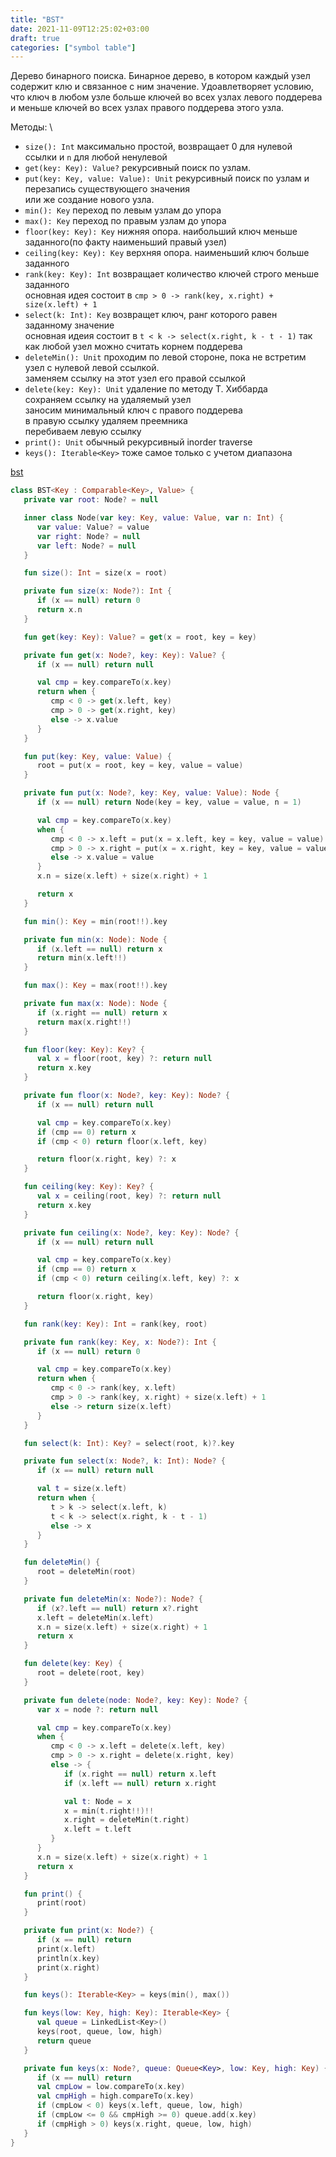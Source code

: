 ```yaml
---
title: "BST"
date: 2021-11-09T12:25:02+03:00
draft: true
categories: ["symbol table"]
---
```


Дерево бинарного поиска.
Бинарное дерево, в котором каждый узел содержит клю и связанное с ним значение.
Удоавлетворяет условию, что ключ в любом узле больше ключей во всех узлах левого поддерева \
и меньше ключей во всех узлах правого поддерева этого узла.

Методы: \
- `size(): Int` максимально простой, возвращает 0 для нулевой ссылки и `n` для любой ненулевой
- `get(key: Key): Value?` рекурсивный поиск по узлам.
- `put(key: Key, value: Value): Unit` рекурсивный поиск по узлам и перезапись существующего значения \
   или же создание нового узла.
- `min(): Key` переход по левым узлам до упора
- `max(): Key` переход по правым узлам до упора
- `floor(key: Key): Key` нижняя опора. наибольший ключ меньше заданного(по факту наименьший правый узел)
- `ceiling(key: Key): Key` верхняя опора. наименьший ключ больше заданного
- `rank(key: Key): Int` возвращает количество ключей строго меньше заданного \
   основная идея состоит в `cmp > 0 -> rank(key, x.right) + size(x.left) + 1` 
- `select(k: Int): Key` возвращет ключ, ранг которого равен заданному значение \
   основная идеия состоит в `t < k -> select(x.right, k - t - 1)` так как любой узел можно считать корнем поддерева
- `deleteMin(): Unit` проходим по левой стороне, пока не встретим узел с нулевой левой ссылкой. \
   заменяем ссылку на этот узел его правой ссылкой
- `delete(key: Key): Unit` удаление по методу Т. Хиббарда \
   сохраняем ссылку на удаляемый узел \
   заносим минимальный ключ с правого поддерева \
   в правую ссылку удаляем преемника \
   перебиваем левую ссылку
- `print(): Unit` обычный рекурсивный inorder traverse
- `keys(): Iterable<Key>` тоже самое только с учетом диапазона

[bst](https://github.com/solairerove/algs4-leprosorium/blob/master/src/main/kotlin/com/github/solairerove/algs4/leprosorium/symbol_table/BST.kt)

```kotlin
class BST<Key : Comparable<Key>, Value> {
   private var root: Node? = null

   inner class Node(var key: Key, value: Value, var n: Int) {
      var value: Value? = value
      var right: Node? = null
      var left: Node? = null
   }

   fun size(): Int = size(x = root)

   private fun size(x: Node?): Int {
      if (x == null) return 0
      return x.n
   }

   fun get(key: Key): Value? = get(x = root, key = key)

   private fun get(x: Node?, key: Key): Value? {
      if (x == null) return null

      val cmp = key.compareTo(x.key)
      return when {
         cmp < 0 -> get(x.left, key)
         cmp > 0 -> get(x.right, key)
         else -> x.value
      }
   }

   fun put(key: Key, value: Value) {
      root = put(x = root, key = key, value = value)
   }

   private fun put(x: Node?, key: Key, value: Value): Node {
      if (x == null) return Node(key = key, value = value, n = 1)

      val cmp = key.compareTo(x.key)
      when {
         cmp < 0 -> x.left = put(x = x.left, key = key, value = value)
         cmp > 0 -> x.right = put(x = x.right, key = key, value = value)
         else -> x.value = value
      }
      x.n = size(x.left) + size(x.right) + 1

      return x
   }

   fun min(): Key = min(root!!).key

   private fun min(x: Node): Node {
      if (x.left == null) return x
      return min(x.left!!)
   }

   fun max(): Key = max(root!!).key

   private fun max(x: Node): Node {
      if (x.right == null) return x
      return max(x.right!!)
   }

   fun floor(key: Key): Key? {
      val x = floor(root, key) ?: return null
      return x.key
   }

   private fun floor(x: Node?, key: Key): Node? {
      if (x == null) return null

      val cmp = key.compareTo(x.key)
      if (cmp == 0) return x
      if (cmp < 0) return floor(x.left, key)

      return floor(x.right, key) ?: x
   }

   fun ceiling(key: Key): Key? {
      val x = ceiling(root, key) ?: return null
      return x.key
   }

   private fun ceiling(x: Node?, key: Key): Node? {
      if (x == null) return null

      val cmp = key.compareTo(x.key)
      if (cmp == 0) return x
      if (cmp < 0) return ceiling(x.left, key) ?: x

      return floor(x.right, key)
   }

   fun rank(key: Key): Int = rank(key, root)

   private fun rank(key: Key, x: Node?): Int {
      if (x == null) return 0

      val cmp = key.compareTo(x.key)
      return when {
         cmp < 0 -> rank(key, x.left)
         cmp > 0 -> rank(key, x.right) + size(x.left) + 1
         else -> return size(x.left)
      }
   }

   fun select(k: Int): Key? = select(root, k)?.key

   private fun select(x: Node?, k: Int): Node? {
      if (x == null) return null

      val t = size(x.left)
      return when {
         t > k -> select(x.left, k)
         t < k -> select(x.right, k - t - 1)
         else -> x
      }
   }

   fun deleteMin() {
      root = deleteMin(root)
   }

   private fun deleteMin(x: Node?): Node? {
      if (x?.left == null) return x?.right
      x.left = deleteMin(x.left)
      x.n = size(x.left) + size(x.right) + 1
      return x
   }

   fun delete(key: Key) {
      root = delete(root, key)
   }

   private fun delete(node: Node?, key: Key): Node? {
      var x = node ?: return null

      val cmp = key.compareTo(x.key)
      when {
         cmp < 0 -> x.left = delete(x.left, key)
         cmp > 0 -> x.right = delete(x.right, key)
         else -> {
            if (x.right == null) return x.left
            if (x.left == null) return x.right

            val t: Node = x
            x = min(t.right!!)!!
            x.right = deleteMin(t.right)
            x.left = t.left
         }
      }
      x.n = size(x.left) + size(x.right) + 1
      return x
   }

   fun print() {
      print(root)
   }

   private fun print(x: Node?) {
      if (x == null) return
      print(x.left)
      println(x.key)
      print(x.right)
   }

   fun keys(): Iterable<Key> = keys(min(), max())

   fun keys(low: Key, high: Key): Iterable<Key> {
      val queue = LinkedList<Key>()
      keys(root, queue, low, high)
      return queue
   }

   private fun keys(x: Node?, queue: Queue<Key>, low: Key, high: Key) {
      if (x == null) return
      val cmpLow = low.compareTo(x.key)
      val cmpHigh = high.compareTo(x.key)
      if (cmpLow < 0) keys(x.left, queue, low, high)
      if (cmpLow <= 0 && cmpHigh >= 0) queue.add(x.key)
      if (cmpHigh > 0) keys(x.right, queue, low, high)
   }
}
```
